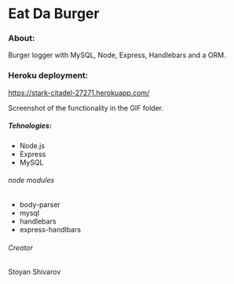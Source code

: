# Eat Da Burger

### About:
 Burger logger with MySQL, Node, Express, Handlebars and a ORM.


### Heroku deployment:
 https://stark-citadel-27271.herokuapp.com/

 Screenshot of the functionality in the GIF folder.

##### Tehnologies:

* Node.js
* Express 
* MySQL
###### node modules
   * body-parser 
   * mysql 
   * handlebars 
   * express-handlbars


 ###### Creator
 Stoyan Shivarov
